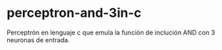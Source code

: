# perceptron-and-3in-c
Perceptrón en lenguaje c que emula la función de inclución AND con 3 neuronas de entrada.
